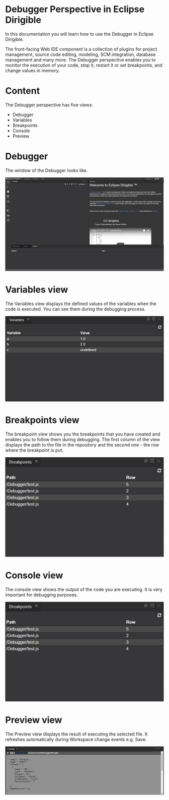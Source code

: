 # Debugger Perspective in Eclipse Dirigible 
   In this documentation you will learn how to use the Debugger in Eclipse Dirigible.

The front-facing Web IDE component is a collection of plugins for project management, source code editing, modeling, SCM integration, database management and many more. The Debugger perspective enables you to monitor the execution of your code, stop it, restart it or set breakpoints, and change values in memory.
# Content
The Debugger perspective has five views:
   -	Debugger
   -	Variables
   -	Breakpoints
   -	Console
   -	Preview
# Debugger
The window of the Debugger looks like.

![ide_perspective_debugger.png](images/ide_perspective_debugger.png)
# Variables view
 The Variables view displays the defined values of the variables when the code is executed.
You can see them during the debugging process.

![ide_view_variable.png](images/ide_view_variable.png)
# Breakpoints view
The breakpoint view shows you the breakpoints that you have created and enables you to follow them during debugging.
The first column of the view displays the path to the file in the repository and the second one - the row where the breakpoint is put.

![ide_view_breakpoints.png](images/ide_view_breakpoints.png)

# Console view
The console view shows the output of the code you are executing. It is very important for debugging purposes.

![ide_view_breakpoints.png](images/ide_view_breakpoints.png)

# Preview view
The Preview view displays the result of executing the selected file. It refreshes automatically during Workspace change events e.g. Save.

![ide_view_preview.png]( 	images/ide_view_preview.png)










